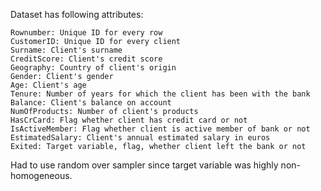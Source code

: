  Dataset has following attributes:

    Rownumber: Unique ID for every row
    CustomerID: Unique ID for every client
    Surname: Client's surname
    CreditScore: Client's credit score
    Geography: Country of client's origin
    Gender: Client's gender
    Age: Client's age
    Tenure: Number of years for which the client has been with the bank
    Balance: Client's balance on account
    NumOfProducts: Number of client's products
    HasCrCard: Flag whether client has credit card or not
    IsActiveMember: Flag whether client is active member of bank or not
    EstimatedSalary: Client's annual estimated salary in euros
    Exited: Target variable, flag, whether client left the bank or not



Had to use random over sampler since target variable was highly non-homogeneous.
